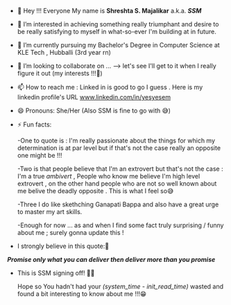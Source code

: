- 👋 Hey !!! Everyone My name is **Shreshta S. Majalikar** a.k.a. **_SSM_**
- 👀 I’m interested in achieving something really triumphant and desire to be really satisfying to myself in what-so-ever I'm building at in future.
- 🌱 I’m currently pursuing my Bachelor's Degree in Computer Science at KLE Tech , Hubballi (3rd year rn)
- 💞️ I’m looking to collaborate on ... --> let's see I'll get to it when I really figure it out (my interests !!!🤔)
- 📫 How to reach me :  Linked in is good to go I guess . Here is my linkedin profile's URL www.linkedin.com/in/yesyesem  
- 😄 Pronouns: She/Her (Also SSM is fine to go with 😅)
- ⚡ Fun facts:
  
  -One to quote is : I'm really passionate about the things for which my determination is at par level but if that's not the case really an opposite one might be !!!
  
  -Two is that people believe that I'm an extrovert but that's not the case : I'm a true _ambivert_ , People who know me believe I'm high level extrovert , on the other hand people who are not so well known about 
   me belive the deadly opposite . This is what I feel so😅
  
  -Three I do like skethching Ganapati Bappa and also have a great urge to master my art skills.
  
  -Enough for now ... as and when I find some fact truly surprising / funny about me ; surely gonna update this !

  
-  I strongly believe in this quote:💯
  
  _**Promise only what you can deliver then deliver more than you promise**_

  
-  This is SSM signing off! 🙋‍♀
  
    Hope so You hadn't had your _(system_time - init_read_time)_  wasted and found a bit interesting to know about me !!!😁


<!---
Shreshta001/Shreshta001 is a ✨ special ✨ repository because its `README.md` (this file) appears on your GitHub profile.
You can click the Preview link to take a look at your changes.
--->
